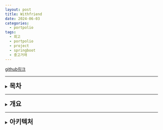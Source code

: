 ```yaml
---
layout: post
title: Withfriend
date: 2024-06-03
categories:
  - portpolio
tags:
  - 회고
  - portpolio
  - project
  - springboot
  - 중고거래
---
```


[github링크](https://github.com/Jiggy97/withfriend)



---
<details> <summary><h2 style="display:inline">목차</h2></summary> <ul> <li><a href="#개요">개요</a></li> <li><a href="#아키텍처">아키텍처</a> <ul> <li><a href="#서비스-아키텍처">서비스 아키텍처</a></li> <li><a href="#db-아키텍처">DB 아키텍처</a></li> </ul> </li> </ul> </details>

---
<details> <summary><h2 style="display:inline">개요</h2></summary> <div markdown="1"> - 혼자 힘으로 기획부터 개발까지 전부 설계하고 개발하기 위해 - 프로젝트 사이클 이해도 향상 - 개발 능력 향상 - 코드 한 줄, 한 줄 명분과 이해를 바탕으로 작성 - 문제해결 능력 향상 - 기획 의도 - 중고거래의 단점 중 하나인 익명성 해소 - SNS를 활용해 친구와 즐기는 중고거래 서비스 개발 - 주요 기능 - OAuth 2.0 기반 로그인 서비스 - 사용자 간 중고거래 </div> </details> 

---
<details> <summary><h2 style="display:inline">아키텍처</h2></summary> <div markdown="1"> ### 서비스 아키텍처 내용 ### DB 아키텍처 내용 </div> </details>

